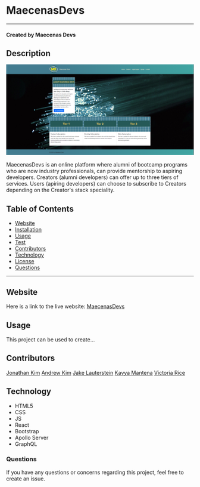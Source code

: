 # MaecenasDevs
***
#### Created by Maecenas Devs
## Description 
![alt text](./client/src/assets/images/LandingPage.png)

MaecenasDevs is an online platform where alumni of bootcamp programs who are now industry professionals, can provide mentorship to aspiring developers. Creators (alumni developers) can offer up to three tiers of services. Users (apiring developers) can choose to subscribe to Creators depending on the Creator's stack speciality. 


## Table of Contents 
* [Website](#Website)
* [Installation](#Installation)
* [Usage](#Usage)
* [Test](#Test)
* [Contributors](#contributors)
* [Technology](#technology)
* [License](license)
* [Questions](#Questions)

***

## Website
Here is a link to the live website:
[MaecenasDevs](https://gentle-citadel-11319.herokuapp.com/contact)

## Usage
This project can be used to create...

## Contributors
[Jonathan Kim](https://github.com/JonathanKim424)
[Andrew Kim](https://github.com/andrewyk99)
[Jake Lauterstein](https://github.com/jakelauterstein)
[Kavya Mantena](https://github.com/KavyaMantena)
[Victoria Rice](https://github.com/vtori37)

## Technology
* HTML5
* CSS 
* JS
* React
* Bootstrap
* Apollo Server
* GraphQL


### Questions
If you have any questions or concerns regarding this project, feel free to create an issue. 
